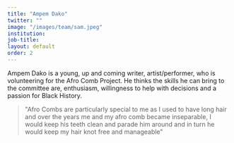 ```yaml
---
title: "Ampem Dako"
twitter: ""
image: "/images/team/sam.jpeg"
institution:
job-title:
layout: default
order: 2
---
```

Ampem Dako is a young, up and coming writer, artist/performer, who is volunteering for the Afro Comb Project. He thinks the skills he can bring to the committee are, enthusiasm, willingness to help with decisions and a passion for Black History.

>"Afro Combs are particularly special to me as I used to have long hair and over the years me and my afro comb became inseparable, I would keep his teeth clean and parade him around and in turn he would keep my hair knot free and manageable"
